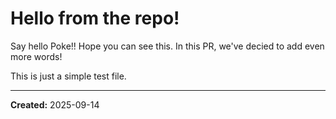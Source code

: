# Hello from the repo!

Say hello Poke!! Hope you can see this. In this PR, we've decied to add even more words!

This is just a simple test file.

---

**Created:** 2025-09-14